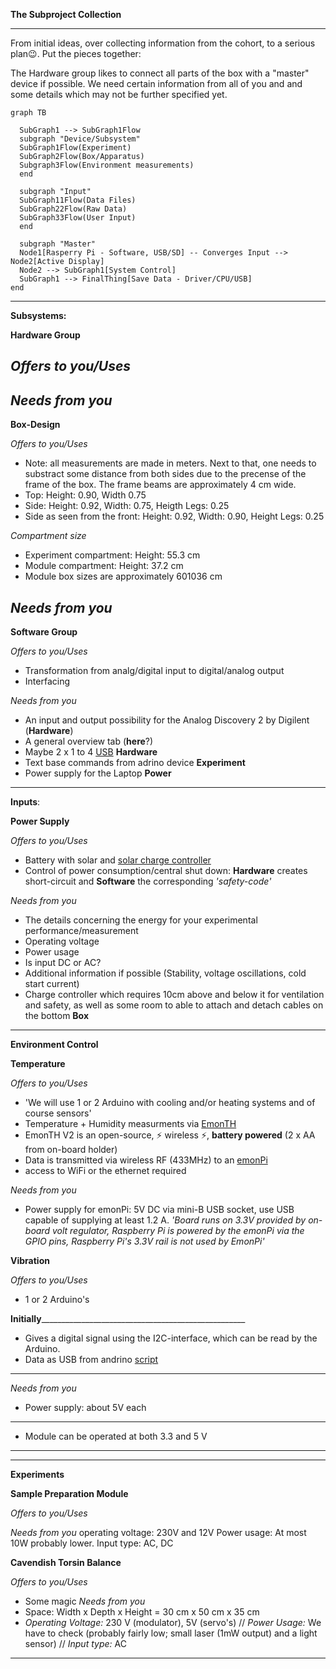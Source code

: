 **The Subproject Collection**
________________________________________________________________________________________________________
From initial ideas, over collecting information from the cohort, to a serious plan😉. 
Put the pieces together: 

The Hardware group likes to connect all parts of the box with a "master" device if possible. 
We need certain information from all of you and and some details which may not be further specified yet.

```mermaid
graph TB

  SubGraph1 --> SubGraph1Flow
  subgraph "Device/Subsystem" 
  SubGraph1Flow(Experiment)
  SubGraph2Flow(Box/Apparatus)
  Subgraph3Flow(Environment measurements)
  end

  subgraph "Input" 
  SubGraph11Flow(Data Files)
  SubGraph22Flow(Raw Data)
  SubGraph33Flow(User Input)
  end

  subgraph "Master"
  Node1[Rasperry Pi - Software, USB/SD] -- Converges Input --> Node2[Active Display]
  Node2 --> SubGraph1[System Control]
  SubGraph1 --> FinalThing[Save Data - Driver/CPU/USB]
end
```
________________________________________________________________________________________________________

**Subsystems:**
 
 **Hardware Group**
 
 *Offers to you/Uses*
 -
 *Needs from you*
 -

**Box-Design**

*Offers to you/Uses*
- Note: all measurements are made in meters. Next to that, one needs to substract some distance from both sides due to the precense of the frame of the box. The frame beams are approximately 4 cm wide.
- Top: Height: 0.90, Width 0.75
- Side: Height: 0.92, Width: 0.75, Heigth Legs: 0.25
- Side as seen from the front: Height: 0.92, Width: 0.90, Height Legs: 0.25

*Compartment size*
- Experiment compartment: Height: 55.3 cm
- Module compartment: Height: 37.2 cm
- Module box sizes are approximately 601036 cm

*Needs from you*
-

**Software Group**

*Offers to you/Uses*
- Transformation from analg/digital input to digital/analog output
- Interfacing

*Needs from you*
- An input and output possibility for the Analog Discovery 2 by Digilent (**Hardware**)
- A general overview tab (**here**?)
- Maybe 2 x 1 to 4 [USB](https://www.aulola.co.uk/4-port-usb-hub-usb-20-round-usb-splitter-box-with-long-cable-black-p19122.html) **Hardware** 
- Text base commands from adrino device **Experiment**
- Power supply for the Laptop **Power**
________________________________________________________________________________________________________

**Inputs**:

 **Power Supply**

 *Offers to you/Uses*
 - Battery with solar and [solar charge controller](https://www.conrad.nl/p/steca-solarix-prs-2020-solar-laadregelaar-serie-12-v-24-v-20-a-110704)
 - Control of power consumption/central shut down: **Hardware** creates short-circuit and **Software** the corresponding *'safety-code'*

 *Needs from you*
 - The details concerning the energy for your experimental performance/measurement
 - Operating voltage
 - Power usage
 - Is input DC or AC?
 - Additional information if possible (Stability, voltage oscillations, cold start current)
 - Charge controller which requires 10cm above and below it for ventilation and safety, as well as some room to able to attach and detach cables on the bottom **Box**
 
_ _ _ _ _ _ _ _ _ _ _ _ _ _ _ _ _ _ _ _ _ _ _ _ _ _ _ _ _ _ _ _ _ _ _ _ _ _ _ _ _ _ _ _ _ _ _
**Environment Control**

**Temperature**

*Offers to you/Uses*
- 'We will use 1 or 2 Arduino with cooling and/or heating systems and of course sensors'
- Temperature + Humidity measurments via [EmonTH](https://shop.openenergymonitor.com/emonth-temperature-humidity-node/) 
- EmonTH V2 is an open-source, :zap: wireless :zap:, **battery powered** (2 x AA from on-board holder) 
- Data is transmitted via wireless RF (433MHz) to an  [emonPi](https://shop.openenergymonitor.com/emonpi/) 
- access to WiFi or the ethernet required 

*Needs from you*
- Power supply for emonPi: 5V DC via mini-B USB socket, use USB capable of supplying at least 1.2 A. 
*'Board runs on 3.3V provided by on-board volt regulator, 
Raspberry Pi is powered by the emonPi via the GPIO pins, Raspberry Pi's 3.3V rail is not used by EmonPi'*

**Vibration**

*Offers to you/Uses*
- 1 or 2 Arduino's

______________________Initially_________________________________________________________________________
- Gives a digital signal using the I2C-interface, which can be read by the Arduino.
- Data as USB from andrino [script](https://raspberrytips.nl/mpu-6050-gyroscoop-raspberry-pi/)
________________________________________________________________________________________________________


*Needs from you*
- Power supply: about 5V each 
________________________________________________________________________________________________________
- Module can be operated at both 3.3 and 5 V
________________________________________________________________________________________________________

_ _ _ _ _ _ _ _ _ _ _ _ _ _ _ _ _ _ _ _ _ _ _ _ _ _ _ _ _ _ _ _ _ _ _ _ _ _ _ _ _ _ _ _ _ _ _
**Experiments**

**Sample Preparation Module**

*Offers to you/Uses*

*Needs from you*
operating voltage: 230V and 12V
Power usage: At most 10W probably lower.
Input type: AC, DC


**Cavendish Torsin Balance**

*Offers to you/Uses*
- Some magic
*Needs from you*
- Space: Width x Depth x Height = 30 cm x 50 cm x 35 cm
- *Operating Voltage:* 230 V (modulator), 5V (servo's) // *Power Usage:* We have to check (probably fairly low; small laser (1mW output) and a light sensor) // *Input type:* AC
________________________________________________________________________________________________________________

 